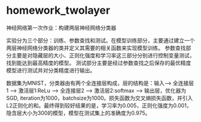 # homework_twolayer
神经网络第一次作业：构建两层神经网络分类器

实验分为三个部分：训练、参数查找和测试。在模型训练部分，主要通过建立一个两层神经网络分类器的类并定义其需要的相关函数来实现模型训练。
参数查找部分主要是对隐藏层的大小、正则化强度和学习率这三部分分别进行控制变量测试，找到能达到最高精度的模型。
测试部分主要是经过参数查找之后保存的最优精度模型进行测试并对分类精度进行输出。

数据集为MNIST，分类器由有两个全连接层构成，层的结构是：输入--> 全连接层1 --> 激活层1:ReLu --> 全连接层2 --> 激活层2:softmax --> 输出层，优化器为SGD, iteration为1000，batchsize为1000。损失函数为交叉熵损失函数，并引入L2正则化的和。最终得到较好结果的是，学习率为0.005，正则化强度为0.001，隐含层大小为300的模型，模型在测试集上的准确度为0.975。
